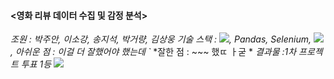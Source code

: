 #### <영화 리뷰 데이터 수집 및 감정 분석>
*조원 : 박주안, 이소강, 송지석, 박거량, 김상웅*
*기술 스택 : <img src="https://img.shields.io/badge/Python-E34F26?style=for-the-badge&logo=python&logoColor=white">, Pandas, Selenium, <img src="https://img.shields.io/badge/Oracle-E34F26?style=for-the-badge&logo=oracle&logoColor=white">,*
*아쉬운 점 : 이걸 더 잘했어야 했는데 `*
*잘한 점 : ~~~ 했ㄸ ㅏ굳 *
*결과물 :1차 프로젝트 투표 1등*
<img src="~~~~~~">
